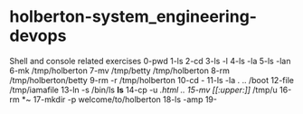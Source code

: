 # holberton-system_engineering-devops
Shell and console related exercises
0-pwd
1-ls
2-cd
3-ls -l
4-ls -la
5-ls -lan
6-mk /tmp/holberton
7-mv /tmp/betty /tmp/holberton
8-rm /tmp/holberton/betty
9-rm -r /tmp/holberton
10-cd -
11-ls -la . .. /boot
12-file /tmp/iamafile
13-ln -s /bin/ls __ls__
14-cp -u *.html ..
15-mv  [[:upper:]]* /tmp/u
16-rm *~
17-mkdir -p welcome/to/holberton
18-ls -amp
19-
